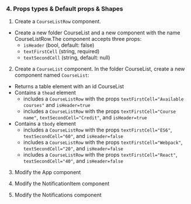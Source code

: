 ### 4. Props types & Default props & Shapes

1) Create a `CourseListRow` component.
- Create a new folder CourseList and a new component with the name CourseListRow.The component accepts three props:
    - `isHeader` (bool, default: false)
    - `textFirstCell` (string, required)
    - `textSecondCell` (string, default: null)

2) Create a `CourseList` component. In the folder CourseList, create a new component named `CourseList`:
- Returns a table element with an id CourseList
- Contains a `thead` element
    - includes a `CourseListRow` with the props `textFirstCell="Available courses"` and `isHeader=true`
    - includes a `CourseListRow` with the props `textFirstCell="Course name"`, `textSecondCell="Credit"`, and `isHeader=true`
- Contains a `tbody` element
    - includes a `CourseListRow` with the props `textFirstCell="ES6"`, `textSecondCell="60"`, and `isHeader=false`
    - includes a `CourseListRow` with the props `textFirstCell="Webpack"`, `textSecondCell="20"`, and `isHeader=false`
    - includes a `CourseListRow` with the props `textFirstCell="React"`, `textSecondCell="40"`, and `isHeader=false`

3) Modify the App component

4) Modify the NotificationItem component

5) Modify the Notifications component
